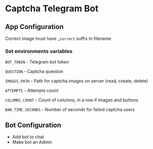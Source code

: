 # Captcha Telegram Bot

## App Configuration

Correct image must have _`correct` suffix in filename

### Set environments variables
`BOT_TOKEN` - Telegram bot token

`QUESTION` - Captcha question

`IMAGES_PATH` - Path for captcha images on server (read, create, delete)

`ATTEMPTS` - Attempts count

`COLUMNS_COUNT` - Count of columns, in a row if images and buttons

`BAN_TIME_SECONDS` - Number of seconds for failed captcha users

## Bot Configuration 

- Add bot to chat
- Make bot an Admin